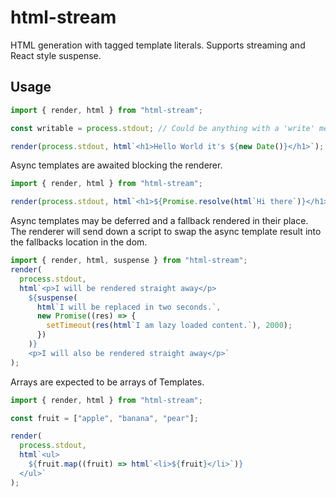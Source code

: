 # html-stream

HTML generation with tagged template literals. Supports streaming and React style suspense.

## Usage

```js
import { render, html } from "html-stream";

const writable = process.stdout; // Could be anything with a 'write' method such as a HTTP Response or Writable Stream.

render(process.stdout, html`<h1>Hello World it's ${new Date()}</h1>`);
```

Async templates are awaited blocking the renderer.

```js
import { render, html } from "html-stream";

render(process.stdout, html`<h1>${Promise.resolve(html`Hi there`)}</h1>`);
```

Async templates may be deferred and a fallback rendered in their place. The renderer will send down a script to swap the async template result into the fallbacks location in the dom.

```js
import { render, html, suspense } from "html-stream";
render(
  process.stdout,
  html`<p>I will be rendered straight away</p>
    ${suspense(
      html`I will be replaced in two seconds.`,
      new Promise((res) => {
        setTimeout(res(html`I am lazy loaded content.`), 2000);
      })
    )}
    <p>I will also be rendered straight away</p>`
);
```

Arrays are expected to be arrays of Templates.

```js
import { render, html } from "html-stream";

const fruit = ["apple", "banana", "pear"];

render(
  process.stdout,
  html`<ul>
    ${fruit.map((fruit) => html`<li>${fruit}</li>`)}
  </ul>`
);
```
